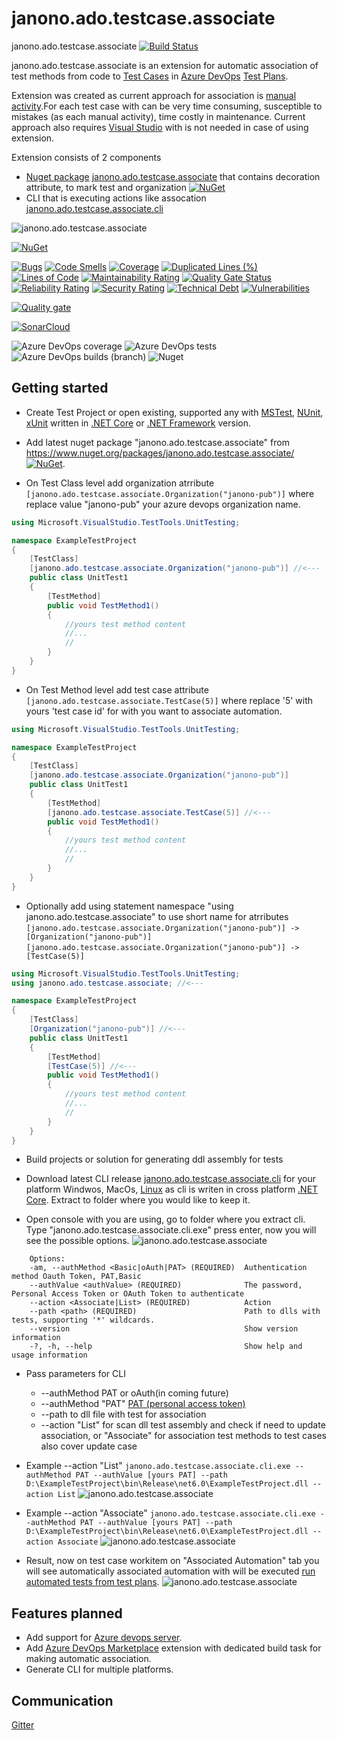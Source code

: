 # janono.ado.testcase.associate
janono.ado.testcase.associate
[![Build Status](https://dev.azure.com/janono-pub/Janono.Ado.TestCase.Associate/_apis/build/status/janono.ado.testcase.associate-ci%20dotnet%206.0?branchName=master)](https://dev.azure.com/janono-pub/Janono.Ado.TestCase.Associate/_build/latest?definitionId=33&branchName=master)

janono.ado.testcase.associate is an extension for automatic association of test methods from code to [Test Cases](https://docs.microsoft.com/en-us/azure/devops/test/create-a-test-plan?view=azure-devops) in [Azure DevOps](https://azure.microsoft.com/en-us/services/devops/) [Test Plans](https://azure.microsoft.com/en-us/services/devops/test-plans/).

Extension was created as current approach for association is [manual activity](https://docs.microsoft.com/en-us/azure/devops/test/associate-automated-test-with-test-case?view=azure-devops).For each test case with can be very time consuming, susceptible to mistakes (as each manual activity), time costly in maintenance. Current approach also requires [Visual Studio](https://visualstudio.microsoft.com/pl/) with is not needed in case of using extension.

Extension consists of 2 components
* [Nuget package](https://www.nuget.org/packages/janono.ado.testcase.associate/) [janono.ado.testcase.associate](https://github.com/JanuszNowak/janono.ado.testcase.associate) that contains decoration attribute, to mark test and organization [![NuGet](https://img.shields.io/nuget/v/janono.ado.testcase.associate.svg?style=flat-square&label=nuget)](https://www.nuget.org/packages/janono.ado.testcase.associate/)
* CLI that is executing actions like assocation [janono.ado.testcase.associate.cli](https://github.com/JanuszNowak/janono.ado.testcase.associate.cli)

![janono.ado.testcase.associate](/img/end2.png)


[![NuGet](https://img.shields.io/nuget/v/janono.ado.testcase.associate.svg?style=flat-square&label=nuget)](https://www.nuget.org/packages/janono.ado.testcase.associate.cli/)

[![Bugs](https://sonarcloud.io/api/project_badges/measure?project=JanuszNowak_janono.ado.testcase.associate.cli&metric=bugs)](https://sonarcloud.io/dashboard?id=JanuszNowak_janono.ado.testcase.associate.cli)
[![Code Smells](https://sonarcloud.io/api/project_badges/measure?project=JanuszNowak_janono.ado.testcase.associate.cli&metric=code_smells)](https://sonarcloud.io/dashboard?id=JanuszNowak_janono.ado.testcase.associate.cli)
[![Coverage](https://sonarcloud.io/api/project_badges/measure?project=JanuszNowak_janono.ado.testcase.associate.cli&metric=coverage)](https://sonarcloud.io/dashboard?id=JanuszNowak_janono.ado.testcase.associate.cli)
[![Duplicated Lines (%)](https://sonarcloud.io/api/project_badges/measure?project=JanuszNowak_janono.ado.testcase.associate.cli&metric=duplicated_lines_density)](https://sonarcloud.io/dashboard?id=JanuszNowak_janono.ado.testcase.associate.cli)
[![Lines of Code](https://sonarcloud.io/api/project_badges/measure?project=JanuszNowak_janono.ado.testcase.associate.cli&metric=ncloc)](https://sonarcloud.io/dashboard?id=JanuszNowak_janono.ado.testcase.associate.cli)
[![Maintainability Rating](https://sonarcloud.io/api/project_badges/measure?project=JanuszNowak_janono.ado.testcase.associate.cli&metric=sqale_rating)](https://sonarcloud.io/dashboard?id=JanuszNowak_janono.ado.testcase.associate.cli)
[![Quality Gate Status](https://sonarcloud.io/api/project_badges/measure?project=JanuszNowak_janono.ado.testcase.associate.cli&metric=alert_status)](https://sonarcloud.io/dashboard?id=JanuszNowak_janono.ado.testcase.associate.cli)
[![Reliability Rating](https://sonarcloud.io/api/project_badges/measure?project=JanuszNowak_janono.ado.testcase.associate.cli&metric=reliability_rating)](https://sonarcloud.io/dashboard?id=JanuszNowak_janono.ado.testcase.associate.cli)
[![Security Rating](https://sonarcloud.io/api/project_badges/measure?project=JanuszNowak_janono.ado.testcase.associate.cli&metric=security_rating)](https://sonarcloud.io/dashboard?id=JanuszNowak_janono.ado.testcase.associate.cli)
[![Technical Debt](https://sonarcloud.io/api/project_badges/measure?project=JanuszNowak_janono.ado.testcase.associate.cli&metric=sqale_index)](https://sonarcloud.io/dashboard?id=JanuszNowak_janono.ado.testcase.associate.cli)
[![Vulnerabilities](https://sonarcloud.io/api/project_badges/measure?project=JanuszNowak_janono.ado.testcase.associate.cli&metric=vulnerabilities)](https://sonarcloud.io/dashboard?id=JanuszNowak_janono.ado.testcase.associate.cli)

[![Quality gate](https://sonarcloud.io/api/project_badges/quality_gate?project=JanuszNowak_janono.ado.testcase.associate.cli)](https://sonarcloud.io/dashboard?id=JanuszNowak_janono.ado.testcase.associate.cli)

[![SonarCloud](https://sonarcloud.io/images/project_badges/sonarcloud-white.svg)](https://sonarcloud.io/dashboard?id=JanuszNowak_janono.ado.testcase.associate.cli)


![Azure DevOps coverage](https://img.shields.io/azure-devops/coverage/janono-pub/Janono.Ado.TestCase.Associate/34)
![Azure DevOps tests](https://img.shields.io/azure-devops/tests/janono-pub/Janono.Ado.TestCase.Associate/34)
![Azure DevOps builds (branch)](https://img.shields.io/azure-devops/build/janono-pub/Janono.Ado.TestCase.Associate/34/master?label=master)
![Nuget](https://img.shields.io/nuget/dt/janono.ado.testcase.associate.cli)




## Getting started

* Create Test Project or open existing, supported any with [MSTest](https://github.com/microsoft/testfx), [NUnit](https://nunit.org/), [xUnit](https://github.com/xunit/xunit) written in [.NET Core](https://github.com/dotnet/core) or [.NET Framework](https://dotnet.microsoft.com/en-us/download/dotnet-framework) version.

* Add latest nuget package "janono.ado.testcase.associate" from https://www.nuget.org/packages/janono.ado.testcase.associate/ [![NuGet](https://img.shields.io/nuget/v/janono.ado.testcase.associate.svg?style=flat-square&label=nuget)](https://www.nuget.org/packages/janono.ado.testcase.associate/).

<!-- ![janono.ado.testcase.associate](/img/5_add_nuget.png) -->


* On Test Class level add organization atrribute ```[janono.ado.testcase.associate.Organization("janono-pub")]``` where replace value "janono-pub" your azure devops organization name.

```cs
using Microsoft.VisualStudio.TestTools.UnitTesting;

namespace ExampleTestProject
{
    [TestClass]
    [janono.ado.testcase.associate.Organization("janono-pub")] //<---
    public class UnitTest1
    {
        [TestMethod]
        public void TestMethod1()
        {
            //yours test method content
            //...
            //
        }
    }
}
```


* On Test Method  level add test case attribute ```[janono.ado.testcase.associate.TestCase(5)]```  where replace '5' with yours 'test case id' for with you want to associate automation.

```cs
using Microsoft.VisualStudio.TestTools.UnitTesting;

namespace ExampleTestProject
{
    [TestClass]
    [janono.ado.testcase.associate.Organization("janono-pub")]
    public class UnitTest1
    {
        [TestMethod]
        [janono.ado.testcase.associate.TestCase(5)] //<---
        public void TestMethod1()
        {
            //yours test method content
            //...
            //
        }
    }
}
```

*	Optionally add using statement namespace "using janono.ado.testcase.associate" to use short name for atrributes
```[janono.ado.testcase.associate.Organization("janono-pub")] ->  [Organization("janono-pub")]```
```[janono.ado.testcase.associate.Organization("janono-pub")] ->  [TestCase(5)]```
```cs
using Microsoft.VisualStudio.TestTools.UnitTesting;
using janono.ado.testcase.associate; //<---

namespace ExampleTestProject
{
    [TestClass]
    [Organization("janono-pub")] //<---
    public class UnitTest1
    {
        [TestMethod]
        [TestCase(5)] //<---
        public void TestMethod1()
        {
            //yours test method content
            //...
            //
        }
    }
}
```
* Build projects or solution for generating ddl assembly for tests

* Download latest CLI release [janono.ado.testcase.associate.cli](https://github.com/JanuszNowak/janono.ado.testcase.associate.cli/releases) for your platform Windwos, MacOs, [Linux](https://en.wikipedia.org/wiki/Linux) as cli is writen in cross platform [.NET Core](https://github.com/dotnet/core). Extract to folder where you would like to keep it.

* Open console with you are using, go to folder where you extract cli. Type "janono.ado.testcase.associate.cli.exe" press enter, now you will see the possible  options.
![janono.ado.testcase.associate](/img/cli.png)

```
    Options:
    -am, --authMethod <Basic|oAuth|PAT> (REQUIRED)  Authentication method Oauth Token, PAT,Basic
    --authValue <authValue> (REQUIRED)              The password, Personal Access Token or OAuth Token to authenticate
    --action <Associate|List> (REQUIRED)            Action
    --path <path> (REQUIRED)                        Path to dlls with tests, supporting '*' wildcards.
    --version                                       Show version information
    -?, -h, --help                                  Show help and usage information
```

* Pass parameters for CLI
    * --authMethod PAT or oAuth(in coming future)
    * --authMethod "PAT" [PAT (personal access token)](https://docs.microsoft.com/en-us/azure/devops/organizations/accounts/use-personal-access-tokens-to-authenticate)
    * --path to dll file with test for association
    * --action "List" for scan dll test assembly and check if need to update association, or "Associate" for association test methods to test cases also cover update case

* Example --action "List" ```janono.ado.testcase.associate.cli.exe --authMethod PAT --authValue [yours PAT] --path D:\ExampleTestProject\bin\Release\net6.0\ExampleTestProject.dll --action List```
![janono.ado.testcase.associate](/img/cli_List.png)

* Example --action "Associate" ```janono.ado.testcase.associate.cli.exe --authMethod PAT --authValue [yours PAT] --path D:\ExampleTestProject\bin\Release\net6.0\ExampleTestProject.dll --action Associate```
![janono.ado.testcase.associate](/img/cli_Associate.png)

* Result, now on test case workitem on "Associated Automation" tab you will see automatically associated automation with will be executed [run automated tests from test plans](https://docs.microsoft.com/en-us/azure/devops/test/run-automated-tests-from-test-hub?view=azure-devops).
![janono.ado.testcase.associate](/img/end_result.png)

<!-- normalny you
would open test exproler from visual studio and then find corepoding test,
then you would connect from Team Explorer to yours Azure DevOps organization,
Then you will query for specitc test case Id for ith oyu would like to assocate or run query to find it.
All that you will repat or update  for each test case for with you have automation.  -->

## Features planned
* Add support for [Azure devops server](https://azure.microsoft.com/pl-pl/services/devops/server/).
* Add [Azure DevOps Marketplace](https://marketplace.visualstudio.com/) extension with dedicated build task for making automatic association.
* Generate CLI for multiple platforms.


## Communication
[Gitter](https://gitter.im/JanuszNowak/janono.ado.testcase.associate)
